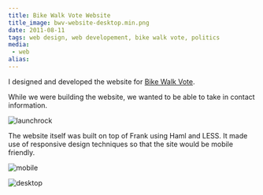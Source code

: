 ```yaml
---
title: Bike Walk Vote Website
title_image: bwv-website-desktop.min.png
date: 2011-08-11
tags: web design, web developement, bike walk vote, politics
media: 
 - web
alias: 
---
```


I designed and developed the website for [Bike Walk Vote](http://bikewalkvote.org).

While we were building the website, we wanted to be able to take in contact information. 

![launchrock](/images/bwv-launchrock.min.png)

The website itself was built on top of Frank using Haml and LESS. It made use
of responsive design techniques so that the site would be mobile friendly.

![mobile](/images/bwv-website-mobile.min.png)

![desktop](/images/bwv-website-desktop.min.png)
